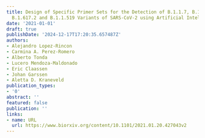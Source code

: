 ```yaml
---
title: Design of Specific Primer Sets for the Detection of B.1.1.7, B.1.351, P.1,
  B.1.617.2 and B.1.1.519 Variants of SARS-CoV-2 using Artificial Intelligence
date: '2021-01-01'
draft: true
publishDate: '2024-12-17T17:20:35.657487Z'
authors:
- Alejandro Lopez-Rincon
- Carmina A. Perez-Romero
- Alberto Tonda
- Lucero Mendoza-Maldonado
- Eric Claassen
- Johan Garssen
- Aletta D. Kraneveld
publication_types:
- '0'
abstract: ''
featured: false
publication: ''
links:
- name: URL
  url: https://www.biorxiv.org/content/10.1101/2021.01.20.427043v2
---
```


